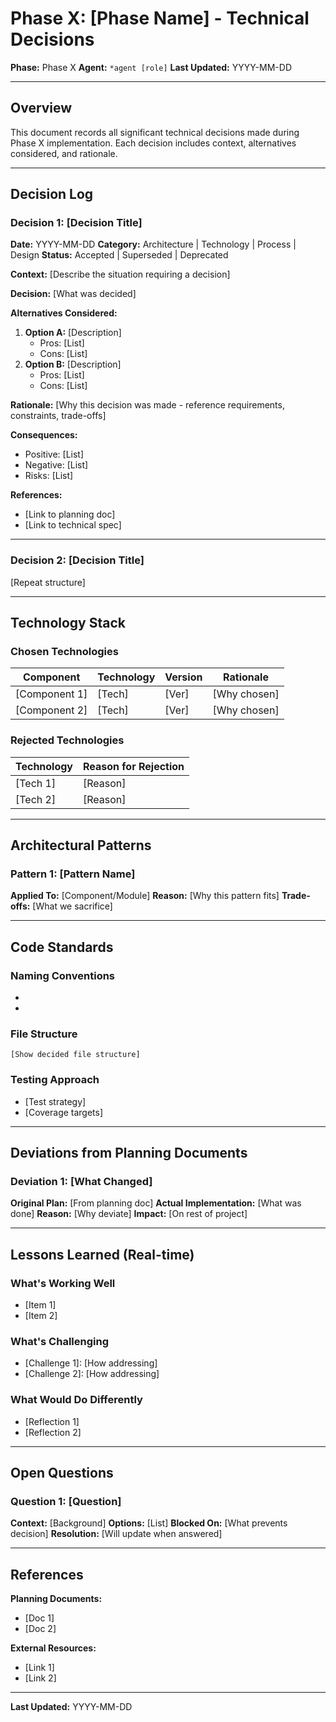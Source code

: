 # Phase X: [Phase Name] - Technical Decisions

**Phase:** Phase X
**Agent:** `*agent [role]`
**Last Updated:** YYYY-MM-DD

---

## Overview

This document records all significant technical decisions made during Phase X implementation. Each decision includes context, alternatives considered, and rationale.

---

## Decision Log

### Decision 1: [Decision Title]
**Date:** YYYY-MM-DD
**Category:** Architecture | Technology | Process | Design
**Status:** Accepted | Superseded | Deprecated

**Context:**
[Describe the situation requiring a decision]

**Decision:**
[What was decided]

**Alternatives Considered:**
1. **Option A:** [Description]
   - Pros: [List]
   - Cons: [List]
2. **Option B:** [Description]
   - Pros: [List]
   - Cons: [List]

**Rationale:**
[Why this decision was made - reference requirements, constraints, trade-offs]

**Consequences:**
- Positive: [List]
- Negative: [List]
- Risks: [List]

**References:**
- [Link to planning doc]
- [Link to technical spec]

---

### Decision 2: [Decision Title]
[Repeat structure]

---

## Technology Stack

### Chosen Technologies

| Component | Technology | Version | Rationale |
|-----------|-----------|---------|-----------|
| [Component 1] | [Tech] | [Ver] | [Why chosen] |
| [Component 2] | [Tech] | [Ver] | [Why chosen] |

### Rejected Technologies

| Technology | Reason for Rejection |
|-----------|---------------------|
| [Tech 1] | [Reason] |
| [Tech 2] | [Reason] |

---

## Architectural Patterns

### Pattern 1: [Pattern Name]
**Applied To:** [Component/Module]
**Reason:** [Why this pattern fits]
**Trade-offs:** [What we sacrifice]

---

## Code Standards

### Naming Conventions
- [Convention 1]: [Rule]
- [Convention 2]: [Rule]

### File Structure
```
[Show decided file structure]
```

### Testing Approach
- [Test strategy]
- [Coverage targets]

---

## Deviations from Planning Documents

### Deviation 1: [What Changed]
**Original Plan:** [From planning doc]
**Actual Implementation:** [What was done]
**Reason:** [Why deviate]
**Impact:** [On rest of project]

---

## Lessons Learned (Real-time)

### What's Working Well
- [Item 1]
- [Item 2]

### What's Challenging
- [Challenge 1]: [How addressing]
- [Challenge 2]: [How addressing]

### What Would Do Differently
- [Reflection 1]
- [Reflection 2]

---

## Open Questions

### Question 1: [Question]
**Context:** [Background]
**Options:** [List]
**Blocked On:** [What prevents decision]
**Resolution:** [Will update when answered]

---

## References

**Planning Documents:**
- [Doc 1]
- [Doc 2]

**External Resources:**
- [Link 1]
- [Link 2]

---

**Last Updated:** YYYY-MM-DD

